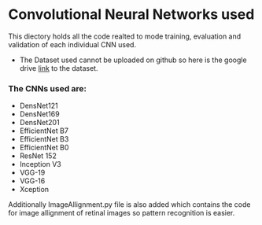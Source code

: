 
# Convolutional Neural Networks used

This diectory holds all the code realted to mode training, evaluation and validation of each individual CNN used.

- The Dataset used cannot be uploaded on github so here is the google drive [link](https://drive.google.com/drive/folders/1iuPCBKu8b9M1mvfDDj8hZtyygWQzFDjN?usp=sharing) to the dataset.

### The CNNs used are:

- DensNet121
- DensNet169
- DensNet201
- EfficientNet B7
- EfficientNet B3
- EfficientNet B0
- ResNet 152
- Inception V3
- VGG-19
- VGG-16
- Xception

Additionally ImageAllignment.py file is also added which contains the code for image allignment of retinal images so pattern recognition is easier.
